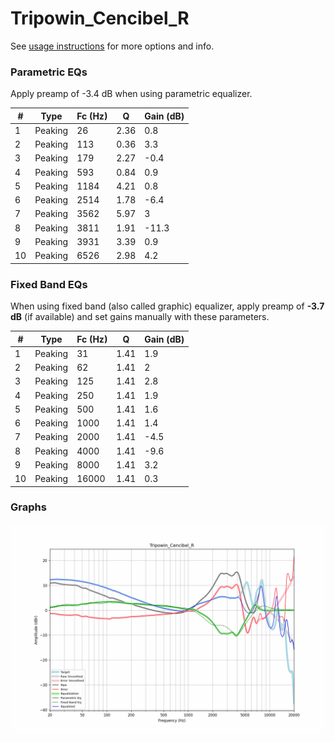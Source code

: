 # Tripowin_Cencibel_R
See [usage instructions](https://github.com/jaakkopasanen/AutoEq#usage) for more options and info.

### Parametric EQs
Apply preamp of -3.4 dB when using parametric equalizer.

|   # | Type    |   Fc (Hz) |    Q |   Gain (dB) |
|-----|---------|-----------|------|-------------|
|   1 | Peaking |        26 | 2.36 |         0.8 |
|   2 | Peaking |       113 | 0.36 |         3.3 |
|   3 | Peaking |       179 | 2.27 |        -0.4 |
|   4 | Peaking |       593 | 0.84 |         0.9 |
|   5 | Peaking |      1184 | 4.21 |         0.8 |
|   6 | Peaking |      2514 | 1.78 |        -6.4 |
|   7 | Peaking |      3562 | 5.97 |         3   |
|   8 | Peaking |      3811 | 1.91 |       -11.3 |
|   9 | Peaking |      3931 | 3.39 |         0.9 |
|  10 | Peaking |      6526 | 2.98 |         4.2 |

### Fixed Band EQs
When using fixed band (also called graphic) equalizer, apply preamp of **-3.7 dB** (if available) and set gains manually with these parameters.

|   # | Type    |   Fc (Hz) |    Q |   Gain (dB) |
|-----|---------|-----------|------|-------------|
|   1 | Peaking |        31 | 1.41 |         1.9 |
|   2 | Peaking |        62 | 1.41 |         2   |
|   3 | Peaking |       125 | 1.41 |         2.8 |
|   4 | Peaking |       250 | 1.41 |         1.9 |
|   5 | Peaking |       500 | 1.41 |         1.6 |
|   6 | Peaking |      1000 | 1.41 |         1.4 |
|   7 | Peaking |      2000 | 1.41 |        -4.5 |
|   8 | Peaking |      4000 | 1.41 |        -9.6 |
|   9 | Peaking |      8000 | 1.41 |         3.2 |
|  10 | Peaking |     16000 | 1.41 |         0.3 |

### Graphs
![](./Tripowin_Cencibel_R.png)

